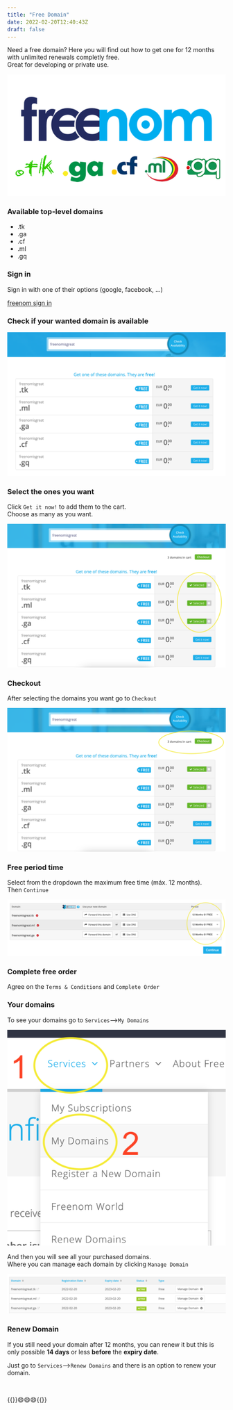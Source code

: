 ```yaml
---
title: "Free Domain"
date: 2022-02-20T12:40:43Z
draft: false
---
```


Need a free domain? Here you will find out how to get one for 12 months with unlimited renewals completly free.  
Great for developing or private use.

![Free domain (freenom)](/images/free-domain-freenom.png#center)

### Available top-level domains

* .tk
* .ga
* .cf
* .ml
* .gq

### Sign in

Sign in with one of their options (google, facebook, ...)

<a href="https://my.freenom.com/clientarea.php" target="_blank">freenom sign in</a>

### Check if your wanted domain is available

![Domain availability](/images/free-domain-domain-availability.png#center)

### Select the ones you want

Click ``Get it now!`` to add them to the cart.  
Choose as many as you want.

![Select domains](/images/free-domain-get-it-now.png#center)

### Checkout

After selecting the domains you want go to ``Checkout``

![Checkout](/images/free-domain-checkout.png#center)

### Free period time

Select from the dropdown the maximum free time (máx. 12 months).  
Then ``Continue``

![12-months-free](/images/free-domain-12-months-free.png#center)

### Complete free order

Agree on the ``Terms & Conditions`` and ``Complete Order``

### Your domains

To see your domains go to ``Services``-->``My Domains``

![Go to my domains](/images/free-domain-my-domains.png#center)

And then you will see all your purchased domains.  
Where you can manage each domain by clicking ``Manage Domain``

![My domains](/images/free-domain-my-domains2.png#center)

### Renew Domain

If you still need your domain after 12 months, you can renew it but this is only possible **14 days** or less **before** the **expiry date**.

Just go to ``Services``-->``Renew Domains`` and there is an option to renew your domain.

<br>

{{<endMessage>}}😄😄😄{{</endMessage>}}